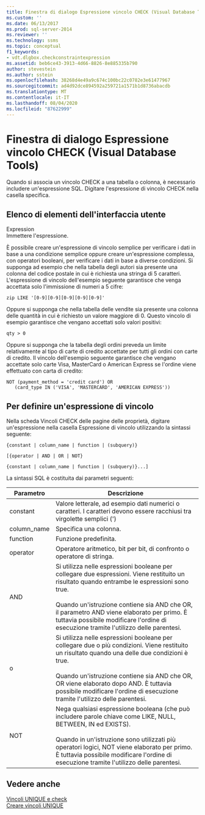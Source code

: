 ```yaml
---
title: Finestra di dialogo Espressione vincolo CHECK (Visual Database Tools) | Microsoft Docs
ms.custom: ''
ms.date: 06/13/2017
ms.prod: sql-server-2014
ms.reviewer: ''
ms.technology: ssms
ms.topic: conceptual
f1_keywords:
- vdt.dlgbox.checkconstraintexpression
ms.assetid: beb6ce43-3913-4d66-8826-8e885335b790
author: stevestein
ms.author: sstein
ms.openlocfilehash: 38268d4e49a9c674c100bc22c0782e3e61477967
ms.sourcegitcommit: ad4d92dce894592a259721a1571b1d8736abacdb
ms.translationtype: MT
ms.contentlocale: it-IT
ms.lasthandoff: 08/04/2020
ms.locfileid: "87622999"
---
```

# <a name="check-constraint-expression-dialog-box-visual-database-tools"></a>Finestra di dialogo Espressione vincolo CHECK (Visual Database Tools)
  Quando si associa un vincolo CHECK a una tabella o colonna, è necessario includere un'espressione SQL. Digitare l'espressione di vincolo CHECK nella casella specifica.  
  
## <a name="ui-element-list"></a>Elenco di elementi dell'interfaccia utente  
 Expression  
 Immettere l'espressione.  
  
 È possibile creare un'espressione di vincolo semplice per verificare i dati in base a una condizione semplice oppure creare un'espressione complessa, con operatori booleani, per verificare i dati in base a diverse condizioni. Si supponga ad esempio che nella tabella degli autori sia presente una colonna del codice postale in cui è richiesta una stringa di 5 caratteri. L'espressione di vincolo dell'esempio seguente garantisce che venga accettata solo l'immissione di numeri a 5 cifre:  
  
```  
zip LIKE '[0-9][0-9][0-9][0-9][0-9]'  
```  
  
 Oppure si supponga che nella tabella delle vendite sia presente una colonna delle quantità in cui è richiesto un valore maggiore di 0. Questo vincolo di esempio garantisce che vengano accettati solo valori positivi:  
  
```  
qty > 0  
```  
  
 Oppure si supponga che la tabella degli ordini preveda un limite relativamente al tipo di carte di credito accettate per tutti gli ordini con carte di credito. Il vincolo dell'esempio seguente garantisce che vengano accettate solo carte Visa, MasterCard o American Express se l'ordine viene effettuato con carta di credito:  
  
```  
NOT (payment_method = 'credit card') OR  
   (card_type IN ('VISA', 'MASTERCARD', 'AMERICAN EXPRESS'))  
```  
  
## <a name="to-define-a-constraint-expression"></a>Per definire un'espressione di vincolo  
 Nella scheda Vincoli CHECK delle pagine delle proprietà, digitare un'espressione nella casella Espressione di vincolo utilizzando la sintassi seguente:  
  
 `{constant | column_name | function | (subquery)}`  
  
 `[{operator | AND | OR | NOT}`  
  
 `{constant | column_name | function | (subquery)}...]`  
  
 La sintassi SQL è costituita dai parametri seguenti:  
  
|Parametro|Descrizione|  
|---------------|-----------------|  
|constant|Valore letterale, ad esempio dati numerici o caratteri. I caratteri devono essere racchiusi tra virgolette semplici (')|  
|column_name|Specifica una colonna.|  
|function|Funzione predefinita.|  
|operator|Operatore aritmetico, bit per bit, di confronto o operatore di stringa.|  
|AND|Si utilizza nelle espressioni booleane per collegare due espressioni. Viene restituito un risultato quando entrambe le espressioni sono true.<br /><br /> Quando un'istruzione contiene sia AND che OR, il parametro AND viene elaborato per primo. È tuttavia possibile modificare l'ordine di esecuzione tramite l'utilizzo delle parentesi.|  
|o|Si utilizza nelle espressioni booleane per collegare due o più condizioni. Viene restituito un risultato quando una delle due condizioni è true.<br /><br /> Quando un'istruzione contiene sia AND che OR, OR viene elaborato dopo AND. È tuttavia possibile modificare l'ordine di esecuzione tramite l'utilizzo delle parentesi.|  
|NOT|Nega qualsiasi espressione booleana (che può includere parole chiave come LIKE, NULL, BETWEEN, IN ed EXISTS).<br /><br /> Quando in un'istruzione sono utilizzati più operatori logici, NOT viene elaborato per primo. È tuttavia possibile modificare l'ordine di esecuzione tramite l'utilizzo delle parentesi.|  
  
## <a name="see-also"></a>Vedere anche  
 [Vincoli UNIQUE e check](../../relational-databases/tables/unique-constraints-and-check-constraints.md)   
 [Creare vincoli UNIQUE](../../relational-databases/tables/create-unique-constraints.md)  
  
  
